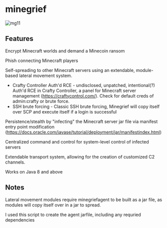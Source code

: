 # minegrief
![mg11](https://github.com/user-attachments/assets/c5f4c746-5033-481d-926a-9ce188834042)

## Features
Encrypt Minecraft worlds and demand a Minecoin ransom

Phish connecting Minecraft players

Self-spreading to other Minecraft servers using an extendable, module-based lateral movement system.
  - Crafty Controller Auth'd RCE - undisclosed, unpatched, intentional(?) Auth'd RCE in Crafty Controller, a panel for Minecraft server management (https://craftycontrol.com/). Check for default creds of admin:crafty or brute force.
  - SSH brute forcing - Classic SSH brute forcing, Minegrief will copy itself over SCP and execute itself if a login is successful

Persistence/stealth by "infecting" the Minecraft server jar file via manifest entry point modification (https://docs.oracle.com/javase/tutorial/deployment/jar/manifestindex.html)

Centralized command and control for system-level control of infected servers

Extendable transport system, allowing for the creation of customized C2 channels.

Works on Java 8 and above


## Notes
Lateral movement modules require minegriefagent to be built as a jar file, as modules will copy itself over in a jar to spread.

I used this script to create the agent jarfile, including any requried dependencies
```bash

```
